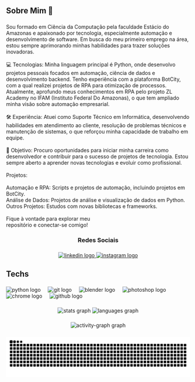 <h2 align="left">Sobre Mim 👋</h2>

###

<p align="left">Sou formado em Ciência da Computação pela faculdade Estácio do Amazonas e apaixonado por tecnologia, especialmente automação e desenvolvimento de software. Em busca do meu primeiro emprego na área, estou sempre aprimorando minhas habilidades para trazer soluções inovadoras.<br><br>💻 Tecnologias: Minha linguagem principal é Python, onde desenvolvo projetos pessoais focados em automação, ciência de dados e desenvolvimento backend. Tenho experiência com a plataforma BotCity, com a qual realizei projetos de RPA para otimização de processos. Atualmente, aprofundo meus conhecimentos em RPA pelo projeto ZL Academy no IFAM (Instituto Federal Do Amazonas), o que tem ampliado minha visão sobre automação empresarial.<br><br>🛠️ Experiência: Atuei como Suporte Técnico em Informática, desenvolvendo habilidades em atendimento ao cliente, resolução de problemas técnicos e manutenção de sistemas, o que reforçou minha capacidade de trabalho em equipe.<br><br>🎯 Objetivo: Procuro oportunidades para iniciar minha carreira como desenvolvedor e contribuir para o sucesso de projetos de tecnologia. Estou sempre aberto a aprender novas tecnologias e evoluir como profissional.<br><br>Projetos:<br><br>Automação e RPA: Scripts e projetos de automação, incluindo projetos em BotCity.<br>Análise de Dados: Projetos de análise e visualização de dados em Python.<br>Outros Projetos: Estudos com novas bibliotecas e frameworks.<br><br>Fique à vontade para explorar meu <br>repositório e conectar-se comigo!</p>

###

<h3 align="center">Redes Sociais</h3>

###

<div align="center">
  <a href="https://www.linkedin.com/in/narcisiotorquato/" target="_blank">
    <img src="https://img.shields.io/static/v1?message=LinkedIn&logo=linkedin&label=&color=0077B5&logoColor=white&labelColor=&style=for-the-badge" height="25" alt="linkedin logo"  />
  </a>
  <a href="https://www.instagram.com/narcisio_torquatto/" target="_blank">
    <img src="https://img.shields.io/static/v1?message=Instagram&logo=instagram&label=&color=E4405F&logoColor=white&labelColor=&style=for-the-badge" height="25" alt="instagram logo"  />
  </a>
</div>

###

<h2 align="left">Techs</h2>

###

<div align="left">
  <img src="https://skillicons.dev/icons?i=py" height="40" alt="python logo"  />
  <img width="12" />
  <img src="https://skillicons.dev/icons?i=git" height="40" alt="git logo"  />
  <img width="12" />
  <img src="https://skillicons.dev/icons?i=blender" height="40" alt="blender logo"  />
  <img width="12" />
  <img src="https://cdn.simpleicons.org/adobephotoshop/31A8FF" height="40" alt="photoshop logo"  />
  <img width="12" />
  <img src="https://cdn.jsdelivr.net/gh/devicons/devicon/icons/chrome/chrome-original.svg" height="40" alt="chrome logo"  />
  <img width="12" />
  <img src="https://skillicons.dev/icons?i=github" height="40" alt="github logo"  />
</div>

###

<div align="center">
  <img src="https://github-readme-stats.vercel.app/api?username=NarcisioTorquatto&hide_title=false&hide_rank=false&show_icons=true&include_all_commits=true&count_private=true&disable_animations=false&theme=yeblu&locale=pt-br&hide_border=false&order=1" height="150" alt="stats graph"  />
  <img src="https://github-readme-stats.vercel.app/api/top-langs?username=NarcisioTorquatto&locale=en&hide_title=false&layout=compact&card_width=320&langs_count=5&theme=yeblu&hide_border=false&order=2" height="150" alt="languages graph"  />
</div>

###

<div align="center">
  <img src="https://github-readme-activity-graph.vercel.app/graph?username=NarcisioTorquatto&radius=16&theme=github-dark&area=true&order=5" height="300" alt="activity-graph graph"  />
</div>

###

<img src="https://raw.githubusercontent.com/NarcisioTorquatto/NarcisioTorquatto/output/snake.svg" alt="Snake animation" />

###
